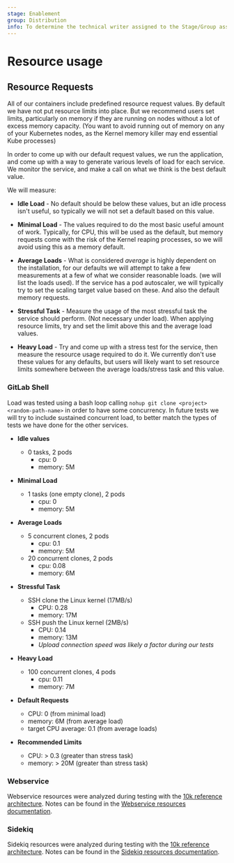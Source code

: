 ```yaml
---
stage: Enablement
group: Distribution
info: To determine the technical writer assigned to the Stage/Group associated with this page, see https://about.gitlab.com/handbook/engineering/ux/technical-writing/#designated-technical-writers
---
```


# Resource usage

## Resource Requests

All of our containers include predefined resource request values. By default we
have not put resource limits into place. But we recommend users set limits, particularly
on memory if they are running on nodes without a lot of excess memory capacity.
(You want to avoid running out of memory on any of your Kubernetes nodes, as the
Kernel memory killer may end essential Kube processes)

In order to come up with our default request values, we run the application, and
come up with a way to generate various levels of load for each service. We monitor the
service, and make a call on what we think is the best default value.

We will measure:

- **Idle Load** - No default should be below these values, but an idle process
  isn't useful, so typically we will not set a default based on this value.

- **Minimal Load** - The values required to do the most basic useful amount of work.
  Typically, for CPU, this will be used as the default, but memory requests come with
  the risk of the Kernel reaping processes, so we will avoid using this as a memory default.

- **Average Loads** - What is considered *average* is highly dependent on the installation,
  for our defaults we will attempt to take a few measurements at a few of what we
  consider reasonable loads. (we will list the loads used). If the service has a pod
  autoscaler, we will typically try to set the scaling target value based on these.
  And also the default memory requests.

- **Stressful Task** - Measure the usage of the most stressful task the service
  should perform. (Not necessary under load). When applying resource limits, try and
  set the limit above this and the average load values.

- **Heavy Load** - Try and come up with a stress test for the service, then measure
  the resource usage required to do it. We currently don't use these values for any
  defaults, but users will likely want to set resource limits somewhere between the
  average loads/stress task and this value.

### GitLab Shell

Load was tested using a bash loop calling  `nohup git clone <project> <random-path-name>` in order to have some concurrency.
In future tests we will try to include sustained concurrent load, to better match the types of tests we have done for the other services.

- **Idle values**
  - 0 tasks, 2 pods
    - cpu: 0
    - memory: 5M

- **Minimal Load**
  - 1 tasks (one empty clone), 2 pods
    - cpu: 0
    - memory: 5M

- **Average Loads**
  - 5 concurrent clones, 2 pods
    - cpu: 0.1
    - memory: 5M
  - 20 concurrent clones, 2 pods
    - cpu: 0.08
    - memory: 6M

- **Stressful Task**
  - SSH clone the Linux kernel (17MB/s)
    - CPU: 0.28
    - memory: 17M
  - SSH push the Linux kernel (2MB/s)
    - CPU: 0.14
    - memory: 13M
    - *Upload connection speed was likely a factor during our tests*

- **Heavy Load**
  - 100 concurrent clones, 4 pods
    - cpu: 0.11
    - memory: 7M

- **Default Requests**
  - CPU: 0 (from minimal load)
  - memory: 6M (from average load)
  - target CPU average: 0.1 (from average loads)

- **Recommended Limits**
  - CPU: > 0.3 (greater than stress task)
  - memory: > 20M (greater than stress task)

### Webservice

Webservice resources were analyzed during testing with the
[10k reference architecture](https://docs.gitlab.com/ee/administration/reference_architectures/10k_users.html).
Notes can be found in the [Webservice resources documentation](../charts/gitlab/sidekiq/index.md#resources).

### Sidekiq

Sidekiq resources were analyzed during testing with the
[10k reference architecture](https://docs.gitlab.com/ee/administration/reference_architectures/10k_users.html).
Notes can be found in the [Sidekiq resources documentation](../charts/gitlab/sidekiq/index.md#resources).
